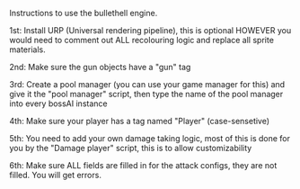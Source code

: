 Instructions to use the bullethell engine.

1st: Install URP (Universal rendering pipeline), this is optional HOWEVER you would need to comment out ALL recolouring logic and replace all sprite materials.

2nd: Make sure the gun objects have a "gun" tag

3rd: Create a pool manager (you can use your game manager for this) and give it the "pool manager" script, then type the name of the pool manager into every bossAI instance

4th: Make sure your player has a tag named "Player" (case-sensetive)

5th: You need to add your own damage taking logic, most of this is done for you by the "Damage player" script, this is to allow customizability

6th: Make sure ALL fields are filled in for the attack configs, they are not filled. You will get errors.
